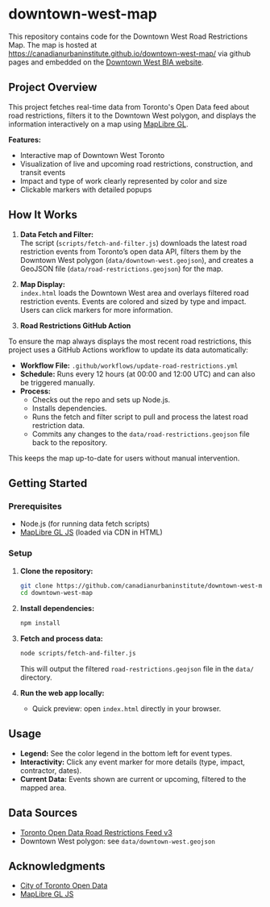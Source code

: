 ﻿# downtown-west-map

This repository contains code for the Downtown West Road Restrictions Map. The map is hosted at https://canadianurbaninstitute.github.io/downtown-west-map/ via github pages and embedded on the [Downtown West BIA website](https://yourexperienceawaits.ca/bia-resources/).

## Project Overview

This project fetches real-time data from Toronto's Open Data feed about road restrictions, filters it to the Downtown West polygon, and displays the information interactively on a map using [MapLibre GL](https://maplibre.org/).

**Features:**
- Interactive map of Downtown West Toronto
- Visualization of live and upcoming road restrictions, construction, and transit events
- Impact and type of work clearly represented by color and size
- Clickable markers with detailed popups

## How It Works

1. **Data Fetch and Filter:**  
   The script (`scripts/fetch-and-filter.js`) downloads the latest road restriction events from Toronto’s open data API, filters them by the Downtown West polygon (`data/downtown-west.geojson`), and creates a GeoJSON file (`data/road-restrictions.geojson`) for the map.

2. **Map Display:**  
   `index.html` loads the Downtown West area and overlays filtered road restriction events. Events are colored and sized by type and impact. Users can click markers for more information.
   
3. **Road Restrictions GitHub Action**

To ensure the map always displays the most recent road restrictions, this project uses a GitHub Actions workflow to update its data automatically:

- **Workflow File:** `.github/workflows/update-road-restrictions.yml`
- **Schedule:** Runs every 12 hours (at 00:00 and 12:00 UTC) and can also be triggered manually.
- **Process:**
  - Checks out the repo and sets up Node.js.
  - Installs dependencies.
  - Runs the fetch and filter script to pull and process the latest road restriction data.
  - Commits any changes to the `data/road-restrictions.geojson` file back to the repository.

This keeps the map up-to-date for users without manual intervention.

## Getting Started

### Prerequisites

- Node.js (for running data fetch scripts)
- [MapLibre GL JS](https://maplibre.org/) (loaded via CDN in HTML)

### Setup

1. **Clone the repository:**
   ```sh
   git clone https://github.com/canadianurbaninstitute/downtown-west-map.git
   cd downtown-west-map
   ```

2. **Install dependencies:**
   ```sh
   npm install
   ```

3. **Fetch and process data:**
   ```sh
   node scripts/fetch-and-filter.js
   ```
   This will output the filtered `road-restrictions.geojson` file in the `data/` directory.

4. **Run the web app locally:**
   - Quick preview: open `index.html` directly in your browser.

## Usage

- **Legend:** See the color legend in the bottom left for event types.
- **Interactivity:** Click any event marker for more details (type, impact, contractor, dates).
- **Current Data:** Events shown are current or upcoming, filtered to the mapped area.

## Data Sources

- [Toronto Open Data Road Restrictions Feed v3](https://secure.toronto.ca/opendata/cart/road_restrictions/v3?format=json)
- Downtown West polygon: see `data/downtown-west.geojson`

## Acknowledgments

- [City of Toronto Open Data](https://open.toronto.ca/)
- [MapLibre GL JS](https://maplibre.org/)
